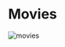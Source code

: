 # Movies
![movies](https://user-images.githubusercontent.com/51374446/99812407-19c9d300-2b4f-11eb-80c0-559a8b44d576.jpeg)
